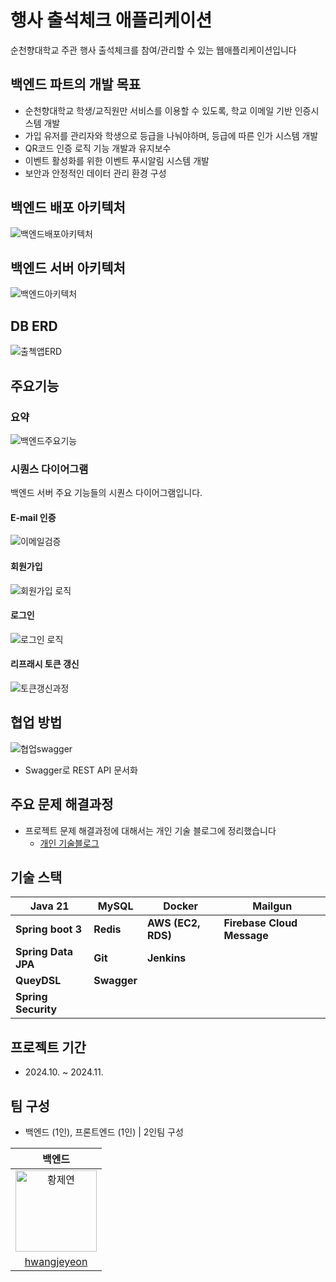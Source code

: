 # 행사 출석체크 애플리케이션
순천향대학교 주관 행사 출석체크를 참여/관리할 수 있는 웹애플리케이션입니다


## 백엔드 파트의 개발 목표
- 순천향대학교 학생/교직원만 서비스를 이용할 수 있도록, 학교 이메일 기반 인증시스템 개발
- 가입 유저를 관리자와 학생으로 등급을 나눠야하며, 등급에 따른 인가 시스템 개발
- QR코드 인증 로직 기능 개발과 유지보수
- 이벤트 활성화를 위한 이벤트 푸시알림 시스템 개발 
- 보안과 안정적인 데이터 관리 환경 구성

## 백엔드 배포 아키텍처
![백엔드배포아키텍처](https://github.com/user-attachments/assets/bfdf8480-fdec-4157-aa81-499fda82af6b)

## 백엔드 서버 아키텍처
![백엔드아키텍처](https://github.com/user-attachments/assets/8d3fe22f-0357-478c-8181-4130e73adeed)

## DB ERD
![출첵앱ERD](https://github.com/user-attachments/assets/f1173332-5447-4fb4-a24c-fd4c25fabf48)

## 주요기능
### 요약
![백엔드주요기능](https://github.com/user-attachments/assets/01e3e104-3de0-4e42-baf9-cbc2563309ff)

### 시퀀스 다이어그램
백엔드 서버 주요 기능들의 시퀀스 다이어그램입니다.
#### E-mail 인증
![이메일검증](https://github.com/user-attachments/assets/6c4e4990-cb05-4ee2-a7dc-85254762d42f)

#### 회원가입
![회원가입 로직](https://github.com/user-attachments/assets/012a711d-a3fd-4266-bdb1-198092df2192)

#### 로그인
![로그인 로직](https://github.com/user-attachments/assets/80d4debf-9fb0-44f7-963e-e937baf9f508)

#### 리프래시 토큰 갱신
![토큰갱신과정](https://github.com/user-attachments/assets/dac2bceb-add8-46c7-8d0a-173e477ea671)

## 협업 방법
![협업swagger](https://github.com/user-attachments/assets/1308fbd6-dcea-4493-b135-68172babe7ec)
- Swagger로 REST API 문서화


## 주요 문제 해결과정
- 프로젝트 문제 해결과정에 대해서는 개인 기술 블로그에 정리했습니다
    - [개인 기술블로그](https://velog.io/@hwangjeyeon/series/%ED%94%84%EB%A1%9C%EC%A0%9D%ED%8A%B8-%EC%9D%B4%EC%95%BC%EA%B8%B0)


## 기술 스택
| **Java 21** | **MySQL** | **Docker** | **Mailgun** |
| --- | --- | --- | --- |
| **Spring boot 3** | **Redis** | **AWS (EC2, RDS)** | **Firebase Cloud Message** |
| **Spring Data JPA** | **Git** | **Jenkins** |  |
| **QueyDSL** | **Swagger** |  |  |
| **Spring Security** |  |  |  |

## 프로젝트 기간
- 2024.10. ~ 2024.11.

## 팀 구성
- 백엔드 (1인), 프론트엔드 (1인)   |   2인팀 구성

| **백엔드** |
|:------------------------------------------------------------------------------:|
|<img src="https://github.com/user-attachments/assets/fbb50a3d-9b16-48d9-a202-5ceea62d16e0" width=130px alt="황제연">|
|[hwangjeyeon](https://github.com/hwangjeyeon)|
